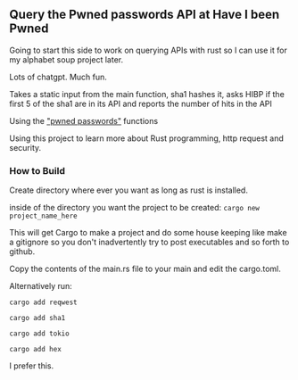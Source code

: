 ## Query the Pwned passwords API at Have I been Pwned

Going to start this side to work on querying APIs with rust so I can use it for my alphabet soup project later. 

Lots of chatgpt. Much fun. 

Takes a static input from the main function, sha1 hashes it, asks HIBP if the first 5 of the sha1 are in its API and reports the number of hits in the API 

Using the ["pwned passwords"](https://haveibeenpwned.com/API/v2#PwnedPasswords) functions


Using this project to learn more about Rust programming, http request and security.
### How to Build

Create directory where ever you want as long as rust is installed. 

inside of the directory you want the project to be created:
`cargo new project_name_here`

This will get Cargo to make a project and do some house keeping like make a gitignore so you don't inadvertently try to post executables and so forth to github. 

Copy the contents of the main.rs file to your main and edit the cargo.toml.

Alternatively run:

`cargo add reqwest`

`cargo add sha1`

`cargo add tokio`

`cargo add hex`

I prefer this. 